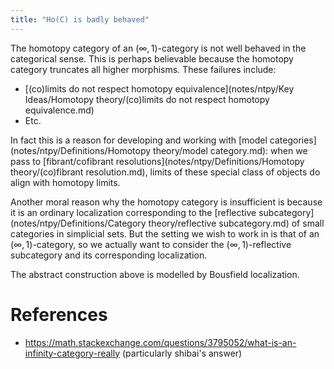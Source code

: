 ```yaml
---
title: "Ho(C) is badly behaved"
---
```


The homotopy category of an $(\infty,1)$-category is not well behaved in the categorical sense. This is perhaps believable because the homotopy category truncates all higher morphisms. These failures include:

- [(co)limits do not respect homotopy equivalence](notes/ntpy/Key Ideas/Homotopy theory/(co)limits do not respect homotopy equivalence.md)
- Etc. 

In fact this is a reason for developing and working with [model categories](notes/ntpy/Definitions/Homotopy theory/model category.md): when we pass to [fibrant/cofibrant resolutions](notes/ntpy/Definitions/Homotopy theory/(co)fibrant resolution.md), limits of these special class of objects do align with homotopy limits. 

Another moral reason why the homotopy category is insufficient is because it is an ordinary localization corresponding to the [reflective subcategory](notes/ntpy/Definitions/Category theory/reflective subcategory.md) of small categories in simplicial sets. But the setting we wish to work in is that of an $(\infty,1)$-category, so we actually want to consider the $(\infty,1)$-reflective subcategory and its corresponding localization.

The abstract construction above is modelled by Bousfield localization.

# References
- https://math.stackexchange.com/questions/3795052/what-is-an-infinity-category-really (particularly shibai's answer)